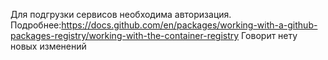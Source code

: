 ﻿Для подгрузки сервисов необходима авторизация. Подробнее:https://docs.github.com/en/packages/working-with-a-github-packages-registry/working-with-the-container-registry
Говорит нету новых изменений